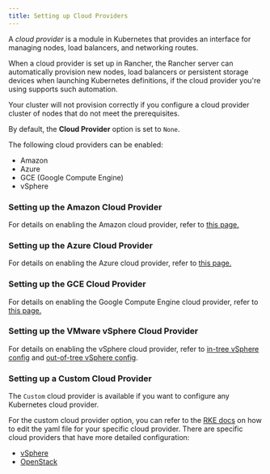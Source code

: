 ```yaml
---
title: Setting up Cloud Providers
---
```


<head>
  <link rel="canonical" href="https://ranchermanager.docs.rancher.com/how-to-guides/new-user-guides/kubernetes-clusters-in-rancher-setup/set-up-cloud-providers"/>
</head>

A _cloud provider_ is a module in Kubernetes that provides an interface for managing nodes, load balancers, and networking routes.

When a cloud provider is set up in Rancher, the Rancher server can automatically provision new nodes, load balancers or persistent storage devices when launching Kubernetes definitions, if the cloud provider you're using supports such automation.

Your cluster will not provision correctly if you configure a cloud provider cluster of nodes that do not meet the prerequisites.

By default, the **Cloud Provider** option is set to `None`.

The following cloud providers can be enabled:

* Amazon
* Azure
* GCE (Google Compute Engine)
* vSphere

### Setting up the Amazon Cloud Provider

For details on enabling the Amazon cloud provider, refer to [this page.](amazon.md)

### Setting up the Azure Cloud Provider

For details on enabling the Azure cloud provider, refer to [this page.](azure.md)

### Setting up the GCE Cloud Provider

For details on enabling the Google Compute Engine cloud provider, refer to [this page.](google-compute-engine.md)

### Setting up the VMware vSphere Cloud Provider

For details on enabling the vSphere cloud provider, refer to [in-tree vSphere config](configure-in-tree-vsphere.md) and [out-of-tree vSphere config](configure-out-of-tree-vsphere.md).

### Setting up a Custom Cloud Provider

The `Custom` cloud provider is available if you want to configure any Kubernetes cloud provider.

For the custom cloud provider option, you can refer to the [RKE docs](https://rancher.com/docs/rke/latest/en/config-options/cloud-providers/) on how to edit the yaml file for your specific cloud provider. There are specific cloud providers that have more detailed configuration:

* [vSphere](https://rke.docs.rancher.com/config-options/cloud-providers/vsphere)
* [OpenStack](https://rancher.com/docs/rke/latest/en/config-options/cloud-providers/openstack/)
